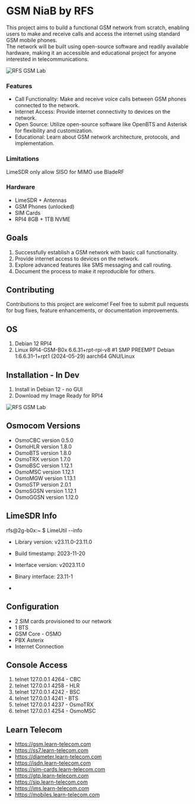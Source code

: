 # GSM NiaB by RFS


This project aims to build a functional GSM network from scratch, enabling users to make and receive calls and access the internet using standard GSM mobile phones. \
The network will be built using open-source software and readily available hardware, making it an accessible and educational project for anyone interested in telecommunications.

![RFS GSM Lab](https://assets.redlabs.cloud/gsm-lab/RFS_GSM_Lab.png "RFS GSM Lab")


### Features

- Call Functionality: Make and receive voice calls between GSM phones connected to the network.
- Internet Access: Provide internet connectivity to devices on the network.
- Open Source: Utilize open-source software like OpenBTS and Asterisk for flexibility and customization.
- Educational: Learn about GSM network architecture, protocols, and implementation.

### Limitations
LimeSDR only allow SISO for MIMO use BladeRF

### Hardware

- LimeSDR + Antennas
- GSM Phones (unlocked)
- SIM Cards
- RPI4 8GB + 1TB NVME

## Goals

1. Successfully establish a GSM network with basic call functionality.
2. Provide internet access to devices on the network.
3. Explore advanced features like SMS messaging and call routing.
4. Document the process to make it reproducible for others.


## Contributing

Contributions to this project are welcome! 
Feel free to submit pull requests for bug fixes, feature enhancements, or documentation improvements.

## OS
1. Debian 12 RPI4
2. Linux RPI4-GSM-B0x 6.6.31+rpt-rpi-v8 #1 SMP PREEMPT Debian 1:6.6.31-1+rpt1 (2024-05-29) aarch64 GNU/Linux

## Installation - In Dev

1. Install in Debian 12 - no GUI
2. Download my Image Ready for RPI4


![RFS GSM Lab](https://assets.redlabs.cloud/gsm-lab/RFS_GSM_B0x.png "RFS GSM Lab")

## Osmocom Versions
- OsmoCBC version 0.5.0
- OsmoHLR version 1.8.0
- OsmoBTS version 1.8.0
- OsmoTRX version 1.7.0
- OsmoBSC version 1.12.1
- OsmoMSC version 1.12.1
- OsmoMGW version 1.13.1
- OsmoSTP version 2.0.1
- OsmoSGSN version 1.12.1
- OsmoGGSN version 1.12.0

## LimeSDR Info


rfs@2g-b0x:~ $ LimeUtil --info


- Library version:      v23.11.0-23.11.0
- Build timestamp:      2023-11-20
- Interface version:    v2023.11.0
- Binary interface:     23.11-1

- 
## Configuration
- 2 SIM cards provisioned to our network
- 1 BTS
- GSM Core - OSMO
- PBX Asterix
- Internet Connection

## Console Access

1. telnet 127.0.0.1 4264 - CBC
2. telnet 127.0.0.1 4258 - HLR
3. telnet 127.0.0.1 4242 - BSC
4. telnet 127.0.0.1 4241 - BTS
5. telnet 127.0.0.1 4237 - OsmoTRX
6. telnet 127.0.0.1 4254 - OsmoMSC

## Learn Telecom
- https://gsm.learn-telecom.com
- https://ss7.learn-telecom.com
- https://diameter.learn-telecom.com
- https://isdn.learn-telecom.com
- https://sim-cards.learn-telecom.com
- https://gtp.learn-telecom.com
- https://sip.learn-telecom.com
- https://ims.learn-telecom.com
- https://mobiles.learn-telecom.com







